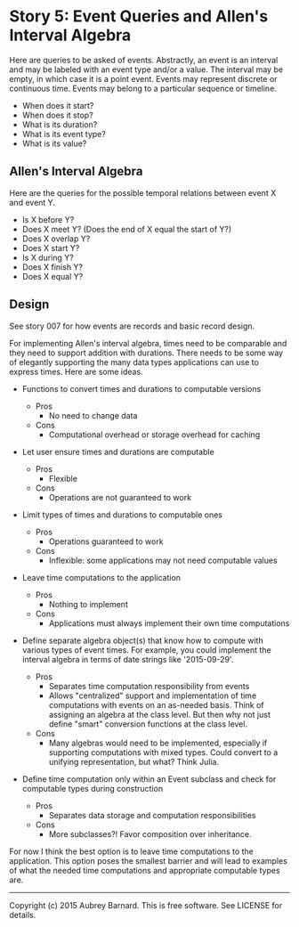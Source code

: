 Story 5: Event Queries and Allen's Interval Algebra
===================================================


Here are queries to be asked of events.  Abstractly, an event is an
interval and may be labeled with an event type and/or a value.  The
interval may be empty, in which case it is a point event.  Events may
represent discrete or continuous time.  Events may belong to a
particular sequence or timeline.

* When does it start?
* When does it stop?
* What is its duration?
* What is its event type?
* What is its value?


Allen's Interval Algebra
------------------------

Here are the queries for the possible temporal relations between event X
and event Y.

* Is X before Y?
* Does X meet Y?  (Does the end of X equal the start of Y?)
* Does X overlap Y?
* Does X start Y?
* Is X during Y?
* Does X finish Y?
* Does X equal Y?


Design
------

See story 007 for how events are records and basic record design.

For implementing Allen's interval algebra, times need to be comparable
and they need to support addition with durations.  There needs to be
some way of elegantly supporting the many data types applications can
use to express times.  Here are some ideas.

* Functions to convert times and durations to computable versions
  * Pros
    * No need to change data
  * Cons
    * Computational overhead or storage overhead for caching

* Let user ensure times and durations are computable
  * Pros
    * Flexible
  * Cons
    * Operations are not guaranteed to work

* Limit types of times and durations to computable ones
  * Pros
    * Operations guaranteed to work
  * Cons
    * Inflexible: some applications may not need computable values

* Leave time computations to the application
  * Pros
    * Nothing to implement
  * Cons
    * Applications must always implement their own time computations

* Define separate algebra object(s) that know how to compute with
  various types of event times.  For example, you could implement the
  interval algebra in terms of date strings like '2015-09-29'.
  * Pros
    * Separates time computation responsibility from events
    * Allows "centralized" support and implementation of time
      computations with events on an as-needed basis.  Think of
      assigning an algebra at the class level.  But then why not just
      define "smart" conversion functions at the class level.
  * Cons
    * Many algebras would need to be implemented, especially if
      supporting computations with mixed types.  Could convert to a
      unifying representation, but what?  Think Julia.

* Define time computation only within an Event subclass and check for
  computable types during construction
  * Pros
    * Separates data storage and computation responsibilities
  * Cons
    * More subclasses?!  Favor composition over inheritance.

For now I think the best option is to leave time computations to the
application.  This option poses the smallest barrier and will lead to
examples of what the needed time computations and appropriate computable
types are.


-----
Copyright (c) 2015 Aubrey Barnard.  This is free software.  See LICENSE
for details.
